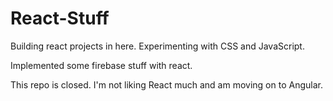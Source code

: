 # React-Stuff

Building react projects in here. Experimenting with CSS and JavaScript.

Implemented some firebase stuff with react.

This repo is closed. I'm not liking React much and am moving on to Angular.

